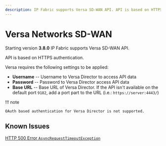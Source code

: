 ```yaml
---
description: IP Fabric supports Versa SD-WAN API. API is based on HTTPS authentication. Versa requires some settings to be applied that we go through on this section.
---
```


# Versa Networks SD-WAN

Starting version **3.8.0** IP Fabric supports Versa SD-WAN API.

API is based on HTTPS authentication.

Versa requires the following settings to be applied:

-   **Username** -- Username to Versa Director to access API data
-   **Password** -- Password to Versa Director access API data
-   **Base URL** -- Base URL of Versa Director. If the API isn't available on
    the default port `9182`, add a port part to the URL (i.e.: `https://server:4443/`)

!!! note

    OAuth based authentication for Versa Director is not supported.

## Known Issues

[HTTP 500 Error `AsyncRequestTimeoutException`](../../../releases/known_issues/versa.md)
